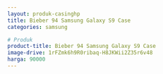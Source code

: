 ```yaml
---
layout: produk-casinghp
title: Bieber 94 Samsung Galaxy S9 Case
categories: samsung

# Produk
product-title: Bieber 94 Samsung Galaxy S9 Case
image-drive: 1rFZmk6h9R0ribaq-H8JKWii2Z35r6v48
harga: 90000
---
```

